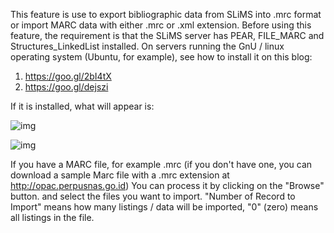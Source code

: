This feature is use to export bibliographic data from SLiMS into .mrc format or import MARC data with either .mrc or .xml extension. Before using this feature, the requirement is that the SLiMS server has PEAR, FILE_MARC and Structures_LinkedList installed. On servers running the GnU / linux operating system (Ubuntu, for example), see how to install it on this blog:

1. https://goo.gl/2bI4tX
2. https://goo.gl/dejszi

If it is installed, what will appear is:

![img](https://lh5.googleusercontent.com/EcfpmxS7TSUwXwY_meoltzuSnjdDAi4cOthcJbl1H_on2xuYZHJhpd-DgFIBpRal4OEDS-kahMMDnOeBF-O2_1-4BrNOZAyTCAg3843Knu-MCD4rF4LXH1JCyM7VPiBBrKowsb8C)

![img](https://lh6.googleusercontent.com/JJcnFQAj0Oa5UuOrVjDK4q_9S8Gpyh217n9YmtalNoCqo3mcT-vka-zvruBmJworIATDfZO_J_A-gzVOGsJtHM6gBte7sNUTZQSG_hupe7iIqiIfGJ0hm367V_Sa1xc7RLrzvsmY)

If you have a MARC file, for example .mrc (if you don't have one, you can download a sample Marc file with a .mrc extension at http://opac.perpusnas.go.id) You can process it by clicking on the "Browse" button. and select the files you want to import. "Number of Record to Import" means how many listings / data will be imported, "0" (zero) means all listings in the file.